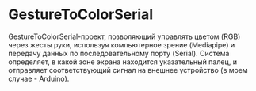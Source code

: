 # GestureToColorSerial
GestureToColorSerial-проект, позволяющий управлять цветом (RGB) через жесты руки, используя компьютерное зрение (Mediapipe) и передачу данных по последовательному порту (Serial). Система определяет, в какой зоне экрана находится указательный палец, и отправляет соответствующий сигнал на внешнее устройство (в моем случае - Arduino).
